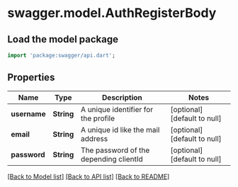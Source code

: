 # swagger.model.AuthRegisterBody

## Load the model package
```dart
import 'package:swagger/api.dart';
```

## Properties
Name | Type | Description | Notes
------------ | ------------- | ------------- | -------------
**username** | **String** | A unique identifier for the profile | [optional] [default to null]
**email** | **String** | A unique id like the mail address | [optional] [default to null]
**password** | **String** | The password of the depending clientId | [optional] [default to null]

[[Back to Model list]](../README.md#documentation-for-models) [[Back to API list]](../README.md#documentation-for-api-endpoints) [[Back to README]](../README.md)

